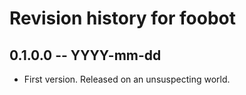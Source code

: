 # Revision history for foobot

## 0.1.0.0  -- YYYY-mm-dd

* First version. Released on an unsuspecting world.

